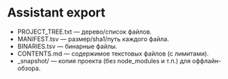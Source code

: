 # Assistant export
- PROJECT_TREE.txt — дерево/список файлов.
- MANIFEST.tsv — размер/sha1/путь каждого файла.
- BINARIES.tsv — бинарные файлы.
- CONTENTS.md — содержимое текстовых файлов (с лимитами).
- _snapshot/ — копия проекта (без node_modules и т.п.) для оффлайн-обзора.
